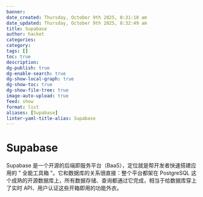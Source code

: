 ```yaml
---
banner:
date_created: Thursday, October 9th 2025, 8:31:18 am
date_updated: Thursday, October 9th 2025, 8:32:49 am
title: Supabase
author: hacket
categories: 
category:
tags: []
toc: true
description: 
dg-publish: true
dg-enable-search: true
dg-show-local-graph: true
dg-show-toc: true
dg-show-file-tree: true
image-auto-upload: true
feed: show
format: list
aliases: [Supabase]
linter-yaml-title-alias: Supabase
---
```


# Supabase

Supabase 是一个开源的后端即服务平台（BaaS），定位就是帮开发者快速搭建应用的 " 全能工具箱 "。它和数据库的关系很直接：整个平台都架在 PostgreSQL 这个成熟的开源数据库上，所有数据存储、查询都通过它完成，相当于给数据库穿上了实时 API、用户认证这些开箱即用的功能外衣。
